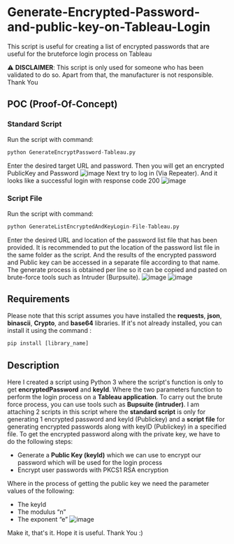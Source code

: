 # Generate-Encrypted-Password-and-public-key-on-Tableau-Login
This script is useful for creating a list of encrypted passwords that are useful for the bruteforce login process on Tableau

:warning: **DISCLAIMER**: This script is only used for someone who has been validated to do so. Apart from that, the manufacturer is not responsible. Thank You

## POC (Proof-Of-Concept)
### Standard Script
Run the script with command:
```py
python GenerateEncryptPassword-Tableau.py
```
Enter the desired target URL and password. Then you will get an encrypted PublicKey and Password
![image](https://github.com/isthofa-source/Generate-Encrypted-Password-and-public-key-on-Tableau-Login/assets/75401288/488929bf-fbf9-40ff-8f92-1f6459ab1541)
Next try to log in (Via Repeater). And it looks like a successful login with response code 200
![image](https://github.com/isthofa-source/Generate-Encrypted-Password-and-public-key-on-Tableau-Login/assets/75401288/dcb9217a-ee18-4267-8a6e-66d0e428052d)

### Script File
Run the script with command:
```py
python GenerateListEncryptedAndKeyLogin-File-Tableau.py
```
Enter the desired URL and location of the password list file that has been provided. It is recommended to put the location of the password list file in the same folder as the script. And the results of the encrypted password and Public key can be accessed in a separate file according to that name. The generate process is obtained per line so it can be copied and pasted on brute-force tools such as Intruder (Burpsuite).
![image](https://github.com/isthofa-source/Generate-Encrypted-Password-and-public-key-on-Tableau-Login/assets/75401288/95dc945b-fb97-4caa-adc1-055766c3777e)
![image](https://github.com/isthofa-source/Generate-Encrypted-Password-and-public-key-on-Tableau-Login/assets/75401288/35f6fdf2-67e2-46f0-a84a-d71f8e958005)

## Requirements
Please note that this script assumes you have installed the **requests**, **json**, **binascii**, **Crypto**, and **base64** libraries. If it's not already installed, you can install it using the command :
```py
pip install [library_name]
```
## Description
Here I created a script using Python 3 where the script's function is only to get **encryptedPassword** and **keyId**. Where the two parameters function to perform the login process on a **Tableau application**. To carry out the brute force process, you can use tools such as **Bupsuite (intruder)**. I am attaching 2 scripts in this script where the **standard script** is only for generating 1 encrypted password and keyId (Publickey) and a **script file** for generating encrypted passwords along with keyID (Publickey) in a specified file.
To get the encrypted password along with the private key, we have to do the following steps:
- Generate a **Public Key (keyId)** which we can use to encrypt our password which will be used for the login process
- Encrypt user passwords with PKCS1 RSA encryption

Where in the process of getting the public key we need the parameter values of the following:
- The keyId
- The modulus “n”
- The exponent “e”
![image](https://github.com/isthofa-source/Generate-Encrypted-Password-and-public-key-on-Tableau-Login/assets/75401288/fac50239-d643-4fb1-8555-92de5f61cfb8)

Make it, that's it. Hope it is useful. Thank You :)
